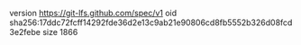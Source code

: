 version https://git-lfs.github.com/spec/v1
oid sha256:17ddc72fcff14292fde36d2e13c9ab21e90806cd8fb5552b326d08fcd3e2febe
size 1866
